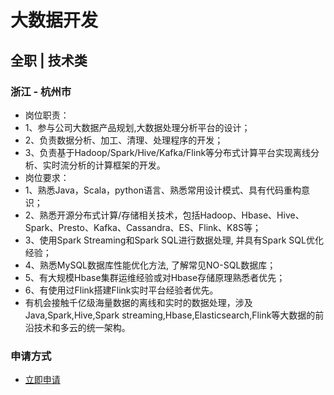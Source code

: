 
# 大数据开发
## 全职  |  技术类
### 浙江 - 杭州市

- 岗位职责：
- 1、参与公司大数据产品规划,大数据处理分析平台的设计；
- 2、负责数据分析、加工、清理、处理程序的开发；
- 3、负责基于Hadoop/Spark/Hive/Kafka/Flink等分布式计算平台实现离线分析、实时流分析的计算框架的开发。
- 岗位要求：
- 1、熟悉Java，Scala，python语言、熟悉常用设计模式、具有代码重构意识；
- 2、熟悉开源分布式计算/存储相关技术，包括Hadoop、Hbase、Hive、Spark、Presto、Kafka、Cassandra、ES、Flink、K8S等；
- 3、使用Spark Streaming和Spark SQL进行数据处理, 并具有Spark SQL优化经验；
- 4、熟悉MySQL数据库性能优化方法, 了解常见NO-SQL数据库；
- 5、有大规模Hbase集群运维经验或对Hbase存储原理熟悉者优先；
- 6、有使用过Flink搭建Flink实时平台经验者优先。
- 有机会接触千亿级海量数据的离线和实时的数据处理，涉及Java,Spark,Hive,Spark streaming,Hbase,Elasticsearch,Flink等大数据的前沿技术和多云的统一架构。
### 申请方式
- <a href="mailto:hr@tuya.com?subject=求职简历-大数据开发-来自GitHub">立即申请</a>